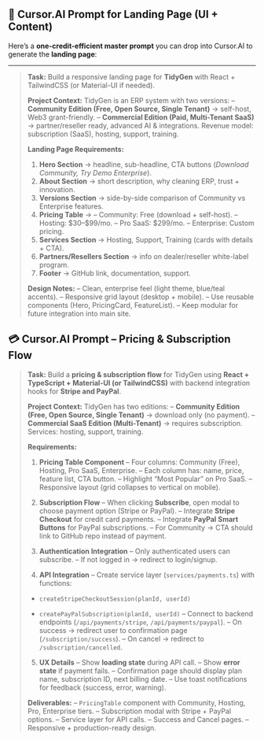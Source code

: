 ## 📝 Cursor.AI Prompt for Landing Page (UI + Content)

Here’s a **one-credit-efficient master prompt** you can drop into Cursor.AI to generate the **landing page**:

---

> **Task:** Build a responsive landing page for **TidyGen** with React + TailwindCSS (or Material-UI if needed).
>
> **Project Context:** TidyGen is an ERP system with two versions:
> – **Community Edition (Free, Open Source, Single Tenant)** → self-host, Web3 grant-friendly.
> – **Commercial Edition (Paid, Multi-Tenant SaaS)** → partner/reseller ready, advanced AI & integrations.
> Revenue model: subscription (SaaS), hosting, support, training.
>
> **Landing Page Requirements:**
>
> 1. **Hero Section** → headline, sub-headline, CTA buttons (*Download Community, Try Demo Enterprise*).
> 2. **About Section** → short description, why cleaning ERP, trust + innovation.
> 3. **Versions Section** → side-by-side comparison of Community vs Enterprise features.
> 4. **Pricing Table** →
>    – Community: Free (download + self-host).
>    – Hosting: \$30–\$99/mo.
>    – Pro SaaS: \$299/mo.
>    – Enterprise: Custom pricing.
> 5. **Services Section** → Hosting, Support, Training (cards with details + CTA).
> 6. **Partners/Resellers Section** → info on dealer/reseller white-label program.
> 7. **Footer** → GitHub link, documentation, support.
>
> **Design Notes:**
> – Clean, enterprise feel (light theme, blue/teal accents).
> – Responsive grid layout (desktop + mobile).
> – Use reusable components (Hero, PricingCard, FeatureList).
> – Keep modular for future integration into main site.

## 💳 Cursor.AI Prompt – Pricing & Subscription Flow

> **Task:** Build a **pricing & subscription flow** for TidyGen using **React + TypeScript + Material-UI (or TailwindCSS)** with backend integration hooks for **Stripe and PayPal**.
>
> **Project Context:** TidyGen has two editions:
> – **Community Edition (Free, Open Source, Single Tenant)** → download only (no payment).
> – **Commercial SaaS Edition (Multi-Tenant)** → requires subscription.
> Services: hosting, support, training.
>
> **Requirements:**
>
> 1. **Pricing Table Component**
>    – Four columns: Community (Free), Hosting, Pro SaaS, Enterprise.
>    – Each column has: name, price, feature list, CTA button.
>    – Highlight “Most Popular” on Pro SaaS.
>    – Responsive layout (grid collapses to vertical on mobile).
>
> 2. **Subscription Flow**
>    – When clicking **Subscribe**, open modal to choose payment option (Stripe or PayPal).
>    – Integrate **Stripe Checkout** for credit card payments.
>    – Integrate **PayPal Smart Buttons** for PayPal subscriptions.
>    – For Community → CTA should link to GitHub repo instead of payment.
>
> 3. **Authentication Integration**
>    – Only authenticated users can subscribe.
>    – If not logged in → redirect to login/signup.
>
> 4. **API Integration**
>    – Create service layer (`services/payments.ts`) with functions:
>
> * `createStripeCheckoutSession(planId, userId)`
>
> * `createPayPalSubscription(planId, userId)`
>   – Connect to backend endpoints (`/api/payments/stripe`, `/api/payments/paypal`).
>   – On success → redirect user to confirmation page (`/subscription/success`).
>   – On cancel → redirect to `/subscription/cancelled`.
>
> 5. **UX Details**
>    – Show **loading state** during API call.
>    – Show **error state** if payment fails.
>    – Confirmation page should display plan name, subscription ID, next billing date.
>    – Use toast notifications for feedback (success, error, warning).
>
> **Deliverables:**
> – `PricingTable` component with Community, Hosting, Pro, Enterprise tiers.
> – Subscription modal with Stripe + PayPal options.
> – Service layer for API calls.
> – Success and Cancel pages.
> – Responsive + production-ready design.

